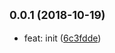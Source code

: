 ## <small>0.0.1 (2018-10-19)</small>

* feat: init ([6c3fdde](https://github.com/scrum/input-is-empty/commit/6c3fdde))



